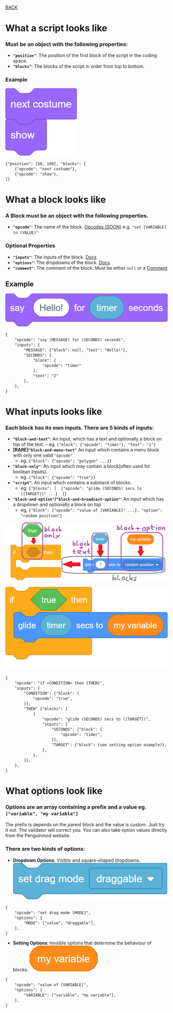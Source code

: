 [BACK](sprites.md)

# What a script looks like
### Must be an object with the following properties:
* **`"position"`**: The position of the first block of the script in the coding space.
* **`"blocks"`**: The blocks of the script in order from top to bottom.
### Example
![](images/script_example.png)
```
{"position": [50, 100], "blocks": [
    {"opcode": "next costume"},
    {"opcode": "show"},
]}
```

# What a block looks like
### A Block must be an object with the following properties. 
* **`"opcode"`**: The name of the block. [Opcodes (SOON)]() e.g. `"set [VARIABLE] to (VALUE)"`
### Optional Properties
* **`"inputs"`**: The inputs of the block. [Docs](#what-inputs-looks-like)
* **`"options"`**: The dropdowns of the block. [Docs](#what-options-looks-like)
* **`"comment"`**: The comment of the block. Must be either `null` or a [Comment](comments.md)
## Example
![](images/block_example.png)
```
{
    "opcode": "say (MESSAGE) for (SECONDS) seconds",
    "inputs": {
        "MESSAGE": {"block": null, "text": "Hello!"},
        "SECONDS": {
            "block": {
                "opcode": "timer"
            },
            "text": "2"
        },
    },
}
```

# What inputs looks like
### Each block has its own inputs. There are 5 kinds of inputs:
* **`"block-and-text"`**: An input, which has a text and optionally a block on top of the text.     - eg. `{"block": {"opcode": "timer"}, "text": "1"}`
* **[RARE]`"block-and-menu-text"`** An input which contains a menu block with only one valid `"opcode"`  
    - eg. `{"block": {"opcode": "polygon" ...}}`
* **`"block-only"`**: An input which may contain a block(often used for boolean inputs). 
    - eg. `{"block": {"opcode": "true"}}`
* **`"script"`**: An input which contains a substack of blocks.  
    - eg. `{"blocks": [  {"opcode": "glide (SECONDS) secs to ([TARGET])" ...}  ]}`
* **`"block-and-option"`/`"block-and-broadcast-option"`**: An input which has a dropdown and optionally a block on top.
    - eg, `{"block": {"opcode": "value of [VARIABLE]" ...}, "option": "random position"}`

![](images/inputs_example_seperated.png)

![](images/inputs_example_completed.png)
```
{
    "opcode": "if <CONDITION> then {THEN}",
    "inputs": {
        "CONDITION": {"block": {
            "opcode": "true",
        }},
        "THEN" {"blocks": [
            {
                "opcode": "glide (SECONDS) secs to ([TARGET])",
                "inputs": {
                    "SECONDS": {"block": {
                        "opcode": "timer",
                    }},
                    "TARGET": {"block": (see setting option example)},
                },
            },
        ]},
    },
}
```
# What options look like
### Options are an array containing a prefix and a value eg. `["variable", "my variable"]`
The prefix is depends on the parent block and the value is custom. Just try it out. The validator will correct you. You can also take option values directly from the Penguinmod website.
### There are two kinds of options:
* **Dropdown Options**: Visible and square-shaped dropdowns.
![](images/options_example_dropdown.png)
```
{
    "opcode": "set drag mode [MODE]",
    "options": {
        "MODE": ["value", "draggable"],
    },
}
```
* **Setting Options**: Invsible options that determine the behaviour of blocks.
![](images/options_example_setting.png)
```
{
    "opcode": "value of [VARIABLE]",
    "options": {
        "VARIABLE": ["variable", "my variable"],        
    },
}
```
